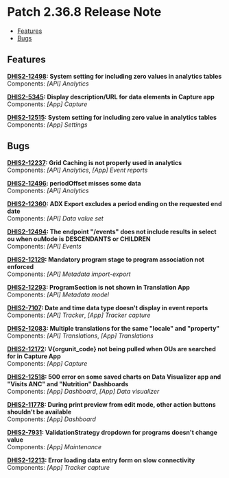 # Patch 2.36.8 Release Note

- [Features](#features)
- [Bugs](#bugs)

## Features

**[DHIS2-12498](https://jira.dhis2.org/browse/DHIS2-12498): System setting for including zero values in analytics tables**  
Components: _[API] Analytics_

**[DHIS2-5345](https://jira.dhis2.org/browse/DHIS2-5345): Display description/URL for data elements in Capture app**  
Components: _[App] Capture_

**[DHIS2-12515](https://jira.dhis2.org/browse/DHIS2-12515): System setting for including zero value in analytics tables**  
Components: _[App] Settings_

## Bugs

**[DHIS2-12237](https://jira.dhis2.org/browse/DHIS2-12237): Grid Caching is not properly used in analytics**  
Components: _[API] Analytics_, _[App] Event reports_

**[DHIS2-12496](https://jira.dhis2.org/browse/DHIS2-12496): periodOffset misses some data**  
Components: _[API] Analytics_

**[DHIS2-12360](https://jira.dhis2.org/browse/DHIS2-12360): ADX Export excludes a period ending on the requested end date**  
Components: _[API] Data value set_

**[DHIS2-12494](https://jira.dhis2.org/browse/DHIS2-12494): The endpoint "/events" does not include results in select ou when ouMode is DESCENDANTS or CHILDREN**  
Components: _[API] Events_

**[DHIS2-12129](https://jira.dhis2.org/browse/DHIS2-12129): Mandatory program stage to program association not enforced**  
Components: _[API] Metadata import-export_

**[DHIS2-12293](https://jira.dhis2.org/browse/DHIS2-12293): ProgramSection is not shown in Translation App**  
Components: _[API] Metadata model_

**[DHIS2-7107](https://jira.dhis2.org/browse/DHIS2-7107): Date and time data type doesn't display in event reports**  
Components: _[API] Tracker_, _[App] Tracker capture_

**[DHIS2-12083](https://jira.dhis2.org/browse/DHIS2-12083): Multiple translations for the same "locale" and "property"**  
Components: _[API] Translations_, _[App] Translations_

**[DHIS2-12172](https://jira.dhis2.org/browse/DHIS2-12172): V{orgunit_code} not being pulled when OUs are searched for in Capture App**  
Components: _[App] Capture_

**[DHIS2-12518](https://jira.dhis2.org/browse/DHIS2-12518): 500 error on some saved charts on Data Visualizer app and "Visits ANC" and "Nutrition" Dashboards**  
Components: _[App] Dashboard_, _[App] Data visualizer_

**[DHIS2-11778](https://jira.dhis2.org/browse/DHIS2-11778): During print preview from edit mode, other action buttons shouldn't be available**  
Components: _[App] Dashboard_

**[DHIS2-7931](https://jira.dhis2.org/browse/DHIS2-7931): ValidationStrategy dropdown for programs doesn't change value**  
Components: _[App] Maintenance_

**[DHIS2-12213](https://jira.dhis2.org/browse/DHIS2-12213): Error loading data entry form on slow connectivity**  
Components: _[App] Tracker capture_

